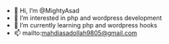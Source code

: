 - 👋 Hi, I’m @MightyAsad
- 👀 I’m interested in php and wordpress development
- 🌱 I’m currently learning php and wordpress hooks
- 📫 mailto:mahdiasadollah9805@gmail.com

<!---
MightyAsad/MightyAsad is a ✨ special ✨ repository because its `README.md` (this file) appears on your GitHub profile.
You can click the Preview link to take a look at your changes.
--->
